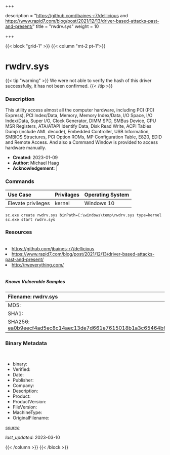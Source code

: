 +++

description = "https://github.com/jbaines-r7/dellicious and https://www.rapid7.com/blog/post/2021/12/13/driver-based-attacks-past-and-present/"
title = "rwdrv.sys"
weight = 10

+++


{{< block "grid-1" >}}
{{< column "mt-2 pt-1">}}




# rwdrv.sys 


{{< tip "warning" >}}
We were not able to verify the hash of this driver successfully, it has not been confirmed.
{{< /tip >}}




### Description


This utility access almost all the computer hardware, including PCI (PCI Express), PCI Index/Data, Memory, Memory Index/Data, I/O Space, I/O Index/Data, Super I/O, Clock Generator, DIMM SPD, SMBus Device, CPU MSR Registers, ATA/ATAPI Identify Data, Disk Read Write, ACPI Tables Dump (include AML decode), Embedded Controller, USB Information, SMBIOS Structures, PCI Option ROMs, MP Configuration Table, E820, EDID and Remote Access. And also a Command Window is provided to access hardware manually.




- **Created**: 2023-01-09
- **Author**: Michael Haag
- **Acknowledgement**:  | [](https://twitter.com/)

### Commands

| Use Case | Privilages | Operating System | 
|:---- | ---- | ---- |
| Elevate privileges | kernel | Windows 10 |

```
sc.exe create rwdrv.sys binPath=C:\windows\temp\rwdrv.sys type=kernel
sc.exe start rwdrv.sys
```

### Resources
<br>


<li><a href=" https://github.com/jbaines-r7/dellicious"> https://github.com/jbaines-r7/dellicious</a></li>

<li><a href=" https://www.rapid7.com/blog/post/2021/12/13/driver-based-attacks-past-and-present/"> https://www.rapid7.com/blog/post/2021/12/13/driver-based-attacks-past-and-present/</a></li>

<li><a href="http://rweverything.com/">http://rweverything.com/</a></li>


<br>


##### Known Vulnerable Samples

| Filename: rwdrv.sys |
|:---- |
|MD5: <a href="https://www.virustotal.com/gui/file/{&#39;Filename&#39;: &#39;rwdrv.sys&#39;, &#39;MD5&#39;: &#39;&#39;, &#39;SHA1&#39;: &#39;&#39;, &#39;SHA256&#39;: &#39;ea0b9eecf4ad5ec8c14aec13de7d661e7615018b1a3c65464bf5eca9bbf6ded3&#39;}"></a>|
|SHA1: <a href="https://www.virustotal.com/gui/file/{&#39;Filename&#39;: &#39;rwdrv.sys&#39;, &#39;MD5&#39;: &#39;&#39;, &#39;SHA1&#39;: &#39;&#39;, &#39;SHA256&#39;: &#39;ea0b9eecf4ad5ec8c14aec13de7d661e7615018b1a3c65464bf5eca9bbf6ded3&#39;}"></a>|
|SHA256: <a href="https://www.virustotal.com/gui/file/{&#39;Filename&#39;: &#39;rwdrv.sys&#39;, &#39;MD5&#39;: &#39;&#39;, &#39;SHA1&#39;: &#39;&#39;, &#39;SHA256&#39;: &#39;ea0b9eecf4ad5ec8c14aec13de7d661e7615018b1a3c65464bf5eca9bbf6ded3&#39;}">ea0b9eecf4ad5ec8c14aec13de7d661e7615018b1a3c65464bf5eca9bbf6ded3</a>|




### Binary Metadata
<br>

- binary: 
- Verified: 
- Date: 
- Publisher: 
- Company: 
- Description: 
- Product: 
- ProductVersion: 
- FileVersion: 
- MachineType: 
- OriginalFilename: 

[*source*](https://github.com/magicsword-io/LOLDrivers/tree/main/yaml/rwdrv.sys.yml)

*last_updated:* 2023-03-10


{{< /column >}}
{{< /block >}}
